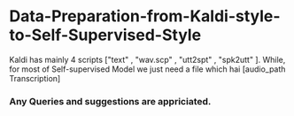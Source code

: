 # Data-Preparation-from-Kaldi-style-to-Self-Supervised-Style
Kaldi has mainly 4 scripts ["text" , "wav.scp" , "utt2spt" , "spk2utt" ].
While, for most of Self-supervised Model we just need a file which hai [audio_path   Transcription]

### Any Queries and suggestions are appriciated.
